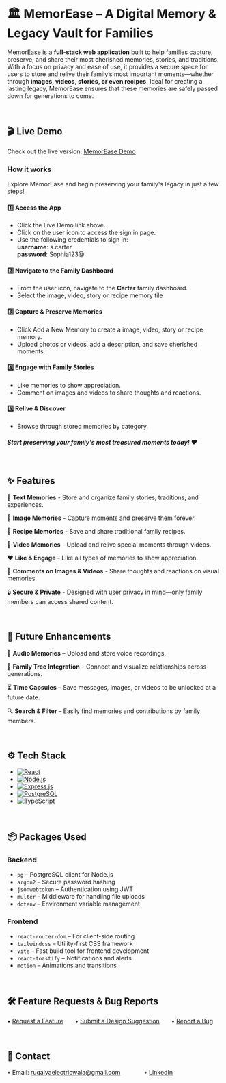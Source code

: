 

# 🏛️ MemorEase – A Digital Memory & Legacy Vault for Families

MemorEase is a **full-stack web application** built to help families capture, preserve, and share their most cherished memories, stories, and traditions. With a focus on privacy and ease of use, it provides a secure space for users to store and relive their family’s most important moments—whether through **images, videos, stories, or even recipes**. Ideal for creating a lasting legacy, MemorEase ensures that these memories are safely passed down for generations to come.

&nbsp;
## 🎬 Live Demo
Check out the live version: [MemorEase Demo]([http://github.com/ruqaiyae/MemorEase#:~:text=ec2%2D18%2D119%2D39%2D165.us%2Deast%2D2.compute.amazonaws.com/](http://ec2-18-119-39-165.us-east-2.compute.amazonaws.com/))

### How it works
Explore MemorEase and begin preserving your family's legacy in just a few steps!

#### 1️⃣ Access the App
- Click the Live Demo link above.
- Click on the user icon to access the sign in page.
- Use the following credentials to sign in: \
    **username**: s.carter \
    **password**: Sophia123@

#### 2️⃣ Navigate to the Family Dashboard
- From the user icon, navigate to the **Carter** family dashboard.
- Select the image, video, story or recipe memory tile

#### 3️⃣ Capture & Preserve Memories
- Click Add a New Memory to create a image, video, story or recipe memory.
- Upload photos or videos, add a description, and save cherished moments.

#### 4️⃣ Engage with Family Stories
- Like memories to show appreciation.
- Comment on images and videos to share thoughts and reactions.

#### 5️⃣ Relive & Discover
- Browse through stored memories by category.

##### Start preserving your family's most treasured moments today! ❤️

&nbsp;
## ✨ Features
📖 **Text Memories** - Store and organize family stories, traditions, and experiences.

📸 **Image Memories** - Capture moments and preserve them forever.

🍲 **Recipe Memories** - Save and share traditional family recipes.

🎥 **Video Memories** - Upload and relive special moments through videos.

❤️ **Like & Engage** - Like all types of memories to show appreciation.

💬 **Comments on Images & Videos** - Share thoughts and reactions on visual memories.

🔒 **Secure & Private** - Designed with user privacy in mind—only family members can access shared content.

&nbsp;
## 🚀 Future Enhancements
🎵 **Audio Memories** – Upload and store voice recordings.

🌳 **Family Tree Integration** – Connect and visualize relationships across generations.

⏳ **Time Capsules** – Save messages, images, or videos to be unlocked at a future date.

🔍 **Search & Filter** – Easily find memories and contributions by family members.

&nbsp;
## ⚙️ Tech Stack
- [![React][react-img]](https://react.dev/)
- [![Node.js][nodejs-img]](https://nodejs.org/)
- [![Express.js][express-img]](https://expressjs.com/)
- [![PostgreSQL][postgres-img]](https://www.postgresql.org/)
- [![TypeScript][typescript-img]](https://www.typescriptlang.org/)

<!-- Image References -->
[react-img]: https://img.shields.io/badge/React-000?style=for-the-badge&logo=react&logoColor=61DAFB
[nodejs-img]: https://img.shields.io/badge/Node.js-68A063?style=for-the-badge&logo=node.js&logoColor=white
[express-img]: https://img.shields.io/badge/Express.js-444?style=for-the-badge&logo=express&logoColor=white
[postgres-img]: https://img.shields.io/badge/PostgreSQL-336791?style=for-the-badge&logo=postgresql&logoColor=white
[typescript-img]: https://img.shields.io/badge/TypeScript-3178C6?style=for-the-badge&logo=typescript&logoColor=white

&nbsp;
## 📦 Packages Used
### Backend
- `pg` – PostgreSQL client for Node.js
- `argon2` – Secure password hashing
- `jsonwebtoken` – Authentication using JWT
- `multer` – Middleware for handling file uploads
- `dotenv` – Environment variable management

### Frontend
- `react-router-dom` – For client-side routing
- `tailwindcss` – Utility-first CSS framework
- `vite` – Fast build tool for frontend development
- `react-toastify` – Notifications and alerts
- `motion` – Animations and transitions

&nbsp;
## 🛠 Feature Requests & Bug Reports
• [Request a Feature](https://github.com/ruqaiyae/MemorEase/issues/new?template=new-feature.md) 
&nbsp;&nbsp;&nbsp;&nbsp;&nbsp;&nbsp;• [Submit a Design Suggestion](https://github.com/ruqaiyae/MemorEase/issues/new?template=design-update.md) 
&nbsp;&nbsp;&nbsp;&nbsp;&nbsp;&nbsp;• [Report a Bug](https://github.com/ruqaiyae/MemorEase/issues/new?template=bug-fix.md)

&nbsp;
## 📩 Contact
• Email: ruqaiyaelectricwala@gmail.com &nbsp;&nbsp;&nbsp;&nbsp;&nbsp;&nbsp;&nbsp;&nbsp;&nbsp;&nbsp;&nbsp;&nbsp;
• [LinkedIn](https://www.linkedin.com/in/ruqaiya-electricwala")

&nbsp;

